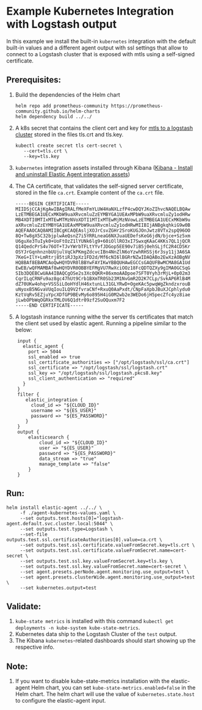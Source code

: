 # Example Kubernetes Integration with Logstash output

In this example we install the built-in `kubernetes` integration with the default built-in values and a different agent output with ssl settings that allow to connect to a Logstash cluster that is exposed with mtls using a self-signed certificate.

## Prerequisites:
1. Build the dependencies of the Helm chart
    ```console
    helm repo add prometheus-community https://prometheus-community.github.io/helm-charts
    helm dependency build ../../
    ```
2. A k8s secret that contains the client cert and key for [mtls to a logstash cluster](https://www.elastic.co/docs/reference/fleet/secure-logstash-connections) stored in the files tls.crt and tls.key.
    ```console
    kubectl create secret tls cert-secret \
       --cert=tls.crt \
       --key=tls.key
    ```

3. `kubernetes` integration assets installed through Kibana ([Kibana - Install and uninstall Elastic Agent integration assets](https://www.elastic.co/guide/en/fleet/current/install-uninstall-integration-assets.html))
4. The CA certificate, that validates the self-signed server certificate, stored in the file `ca.crt`. Example content of the `ca.crt` file.
     ```
     -----BEGIN CERTIFICATE-----
     MIIDSjCCAjKgAwIBAgIRALfMeXFmYLUW4HaNXLzfP4cwDQYJKoZIhvcNAQELBQAw
     LzETMBEGA1UECxMKbW9uaXRvcmluZzEYMBYGA1UEAxMPbW9uaXRvcmluZy1odHRw
     MB4XDTI0MTIxMTEwMTMzNVoXDTI1MTIxMTEwMjMzNVowLzETMBEGA1UECxMKbW9u
     aXRvcmluZzEYMBYGA1UEAxMPbW9uaXRvcmluZy1odHRwMIIBIjANBgkqhkiG9w0B
     AQEFAAOCAQ8AMIIBCgKCAQEAsljXOJrCsvZGHr2SroKUGJOnJwtz8VTx2spQ96OO
     8Q+Tw8gX5C32bjplwAeQsnZ7i5YRRLneaG6NXJuaUEDefsKeG6jdN/bjce+Sz5xm
     U6guXe3TuIyk0+UoFtOzZ1lYUNk6lg9+60iOllRO3xI7SwxqKAaC4KKs7QL1jQCR
     Q14QedcPrS4v76OT+TJvYWrbTFLtYYvfJDGop5EE90v7iB5j0ehSLjfC2R4CD5Kr
     OSYJrGqnhnznbUUjulVqCkPKmgZdcvcIBn4NnZlN6oYzwhRHSSj6r3sy11j3A6SA
     7KeG+IlY+LmRtrj85tiRJ3pXz1FD2d/Mf6cNI6lBGRrNZwIDAQABo2EwXzAOBgNV
     HQ8BAf8EBAMCAoQwHQYDVR0lBBYwFAYIKwYBBQUHAwEGCCsGAQUFBwMCMA8GA1Ud
     EwEB/wQFMAMBAf8wHQYDVR0OBBYEFMgVU7RwXciOOz18FcQDTQZXy9gIMA0GCSqG
     SIb3DQEBCwUAA4IBAQCgOSe2s3Xc0QKR+86xmoAADpoe7SFT0Yyh3rMjL+0p02m3
     CqrILqCRNFu9az8gc47hUt9Crb1BXmTR0Sb23M1NvGmR2D2K7CLp/SvkAP6RlB4M
     dZ70UKw4ohq+VSSSiLOoHYdlH46xtunLL31GLYRwD+OgeKAc5pwqWgZkndzxrouB
     uNyoxB5NGvaVUqIouILQ9V2fvraCNf+RxuQ0AaPxdt/CNpFaXpbJBuXJCphlydu0
     KztVqRv5EZjuYpcXDfGP9BEvMy6o895H4iG0M2wb2e3WEDo6jH5pecZfc4yz8iae
     jLwbOPbWqOGRkxTMLOV6Q1dtr09zf2SuOQuxm7F2
     -----END CERTIFICATE-----
     ```
5. A logstash instance running withe the server tls certificates that match the client set used by elastic agent. Running a pipeline similar to the below:

```
    input {
      elastic_agent {
        port => 5044
        ssl_enabled => true
        ssl_certificate_authorities => ["/opt/logstash/ssl/ca.crt"]
        ssl_certificate => "/opt/logstash/ssl/logstash.crt"
        ssl_key => "/opt/logstash/ssl/logstash.pkcs8.key"
        ssl_client_authentication => "required"
      }
    }
    filter {
       elastic_integration {
         cloud_id => "${CLOUD_ID}"
         username => "${ES_USER}"
         password => "${ES_PASSWORD}"
       }
    }
    output {
        elasticsearch {
            cloud_id => "${CLOUD_ID}"
            user => "${ES_USER}"
            password => "${ES_PASSWORD}"
            data_stream => "true"
            manage_template => "false"
        }
    }
```
## Run:
```console
helm install elastic-agent ../../ \
     -f ./agent-kubernetes-values.yaml \
     --set outputs.test.hosts[0]="logstash-agent.default.svc.cluster.local:5044" \
     --set outputs.test.type=Logstash \
     --set-file outputs.test.ssl.certificateAuthorities[0].value=ca.crt \
     --set outputs.test.ssl.certificate.valueFromSecret.key=tls.crt \
     --set outputs.test.ssl.certificate.valueFromSecret.name=cert-secret \
     --set outputs.test.ssl.key.valueFromSecret.key=tls.key \
     --set outputs.test.ssl.key.valueFromSecret.name=cert-secret \
     --set agent.presets.perNode.agent.monitoring.use_output=test \
     --set agent.presets.clusterWide.agent.monitoring.use_output=test \
     --set kubernetes.output=test
```

## Validate:

1. `kube-state metrics` is installed with this command `kubectl get deployments -n kube-system kube-state-metrics`.
2. Kubernetes data ship to the Logstash Cluster of the `test` output.
3. The Kibana `kubernetes`-related dashboards should start showing up the respective info.

## Note:

1. If you want to disable kube-state-metrics installation with the elastic-agent Helm chart, you can set `kube-state-metrics.enabled=false` in the Helm chart. The helm chart will use the value of `kubernetes.state.host` to configure the elastic-agent input.
